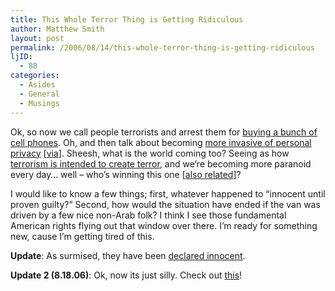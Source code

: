 ```yaml
---
title: This Whole Terror Thing is Getting Ridiculous
author: Matthew Smith
layout: post
permalink: /2006/08/14/this-whole-terror-thing-is-getting-ridiculous
ljID:
  - 88
categories:
  - Asides
  - General
  - Musings
---
```

Ok, so now we call people terrorists and arrest them for [buying a bunch of cell phones][1]. Oh, and then talk about becoming [more invasive of personal privacy][2] [[via][3]]. Sheesh, what is the world coming too? Seeing as how [terrorism is intended to create terror][4], and we&#8217;re becoming more paranoid every day&#8230; well &#8211; who&#8217;s winning this one [[also related][5]]?

I would like to know a few things; first, whatever happened to &#8220;innocent until proven guilty?&#8221; Second, how would the situation have ended if the van was driven by a few nice non-Arab folk? I think I see those fundamental American rights flying out that window over there. I&#8217;m ready for something new, cause I&#8217;m getting tired of this.

**Update**: As surmised, they have been [declared innocent][6].

**Update 2 (8.18.06)**: Ok, now its just silly. Check out [this][7]!

 [1]: http://www.boingboing.net/2006/08/13/van_full_of_cellphon.html
 [2]: http://www.newsvine.com/_news/2006/08/13/323226-chertoff-us-should-review-terror-laws
 [3]: http://www.boingboing.net/2006/08/13/chertoff_lets_spy_on.html
 [4]: http://en.wikipedia.org/wiki/Terrorism
 [5]: http://www.boingboing.net/2006/08/07/only_traitors_try_to.html
 [6]: http://www.boingboing.net/2006/08/14/cellphone_terror_det.html
 [7]: http://www.mlive.com/news/sanews/index.ssf?/base/news-4/115582084837840.xml&coll=9